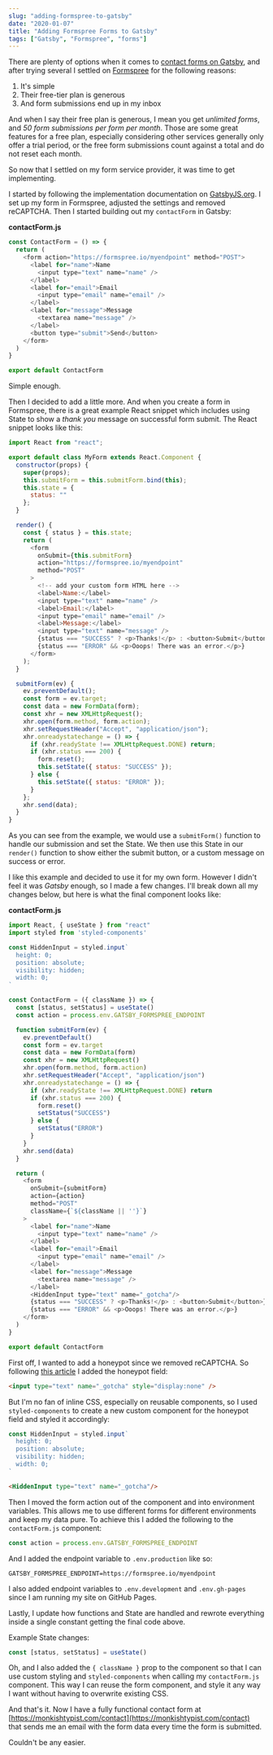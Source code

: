 ```yaml
---
slug: "adding-formspree-to-gatsby"
date: "2020-01-07"
title: "Adding Formspree Forms to Gatsby"
tags: ["Gatsby", "Formspree", "forms"]
---
```


There are plenty of options when it comes to [contact forms on Gatsby](https://www.gatsbyjs.org/docs/building-a-contact-form/), and after trying several I settled on [Formspree](https://formspree.io/) for the following reasons:

1. It's simple
1. Their free-tier plan is generous
1. And form submissions end up in my inbox

And when I say their free plan is generous, I mean you get _unlimited forms_, and _50 form submissions per form per month_. Those are some great features for a free plan, especially considering other services generally only offer a trial period, or the free form submissions count against a total and do not reset each month.

So now that I settled on my form service provider, it was time to get implementing.

I started by following the implementation documentation on [GatsbyJS.org](https://www.gatsbyjs.org/docs/building-a-contact-form/). I set up my form in Formspree, adjusted the settings and removed reCAPTCHA. Then I started building out my `contactForm` in Gatsby:

__contactForm.js__
```javascript
const ContactForm = () => {
  return (
    <form action="https://formspree.io/myendpoint" method="POST">
      <label for="name">Name
        <input type="text" name="name" />
      </label>
      <label for="email">Email
        <input type="email" name="email" />
      </label>
      <label for="message">Message
        <textarea name="message" />
      </label>
      <button type="submit">Send</button>
    </form>
  )
}

export default ContactForm
```

Simple enough.

Then I decided to add a little more. And when you create a form in Formspree, there is a great example React snippet which includes using State to show a _thank you_ message on successful form submit. The React snippet looks like this:

```javascript
import React from "react";

export default class MyForm extends React.Component {
  constructor(props) {
    super(props);
    this.submitForm = this.submitForm.bind(this);
    this.state = {
      status: ""
    };
  }

  render() {
    const { status } = this.state;
    return (
      <form
        onSubmit={this.submitForm}
        action="https://formspree.io/myendpoint"
        method="POST"
      >
        <!-- add your custom form HTML here -->
        <label>Name:</label>
        <input type="text" name="name" />
        <label>Email:</label>
        <input type="email" name="email" />
        <label>Message:</label>
        <input type="text" name="message" />
        {status === "SUCCESS" ? <p>Thanks!</p> : <button>Submit</button>}
        {status === "ERROR" && <p>Ooops! There was an error.</p>}
      </form>
    );
  }

  submitForm(ev) {
    ev.preventDefault();
    const form = ev.target;
    const data = new FormData(form);
    const xhr = new XMLHttpRequest();
    xhr.open(form.method, form.action);
    xhr.setRequestHeader("Accept", "application/json");
    xhr.onreadystatechange = () => {
      if (xhr.readyState !== XMLHttpRequest.DONE) return;
      if (xhr.status === 200) {
        form.reset();
        this.setState({ status: "SUCCESS" });
      } else {
        this.setState({ status: "ERROR" });
      }
    };
    xhr.send(data);
  }
}
```

As you can see from the example, we would use a `submitForm()` function to handle our submission and set the State. We then use this State in our `render()` function to show either the submit button, or a custom message on success or error.

I like this example and decided to use it for my own form. However I didn't feel it was _Gatsby_ enough, so I made a few changes. I'll break down all my changes below, but here is what the final component looks like:

__contactForm.js__
```javascript
import React, { useState } from "react"
import styled from 'styled-components'

const HiddenInput = styled.input`
  height: 0;
  position: absolute;
  visibility: hidden;
  width: 0;
`

const ContactForm = ({ className }) => {
  const [status, setStatus] = useState()
  const action = process.env.GATSBY_FORMSPREE_ENDPOINT

  function submitForm(ev) {
    ev.preventDefault()
    const form = ev.target
    const data = new FormData(form)
    const xhr = new XMLHttpRequest()
    xhr.open(form.method, form.action)
    xhr.setRequestHeader("Accept", "application/json")
    xhr.onreadystatechange = () => {
      if (xhr.readyState !== XMLHttpRequest.DONE) return
      if (xhr.status === 200) {
        form.reset()
        setStatus("SUCCESS")
      } else {
        setStatus("ERROR")
      }
    }
    xhr.send(data)
  }

  return (
    <form
      onSubmit={submitForm}
      action={action}
      method="POST"
      className={`${className || ''}`}
    >
      <label for="name">Name
        <input type="text" name="name" />
      </label>
      <label for="email">Email
        <input type="email" name="email" />
      </label>
      <label for="message">Message
        <textarea name="message" />
      </label>
      <HiddenInput type="text" name="_gotcha"/>
      {status === "SUCCESS" ? <p>Thanks!</p> : <button>Submit</button>}
      {status === "ERROR" && <p>Ooops! There was an error.</p>}
    </form>
  )
}

export default ContactForm
```

First off, I wanted to add a honeypot since we removed reCAPTCHA. So following [this article](https://help.formspree.io/hc/en-us/articles/360013580813-Honeypot-spam-filtering) I added the honeypot field:

```html
<input type="text" name="_gotcha" style="display:none" />
```

But I'm no fan of inline CSS, especially on reusable components, so I used `styled-components` to create a new custom component for the honeypot field and styled it accordingly:

```javascript
const HiddenInput = styled.input`
  height: 0;
  position: absolute;
  visibility: hidden;
  width: 0;
`
```
```html
<HiddenInput type="text" name="_gotcha"/>
```

Then I moved the form action out of the component and into environment variables. This allows me to use different forms for different environments and keep my data pure. To achieve this I added the following to the `contactForm.js` component:

```javascript
const action = process.env.GATSBY_FORMSPREE_ENDPOINT
```

And I added the endpoint variable to `.env.production` like so:

```text
GATSBY_FORMSPREE_ENDPOINT=https://formspree.io/myendpoint
```

I also added endpoint variables to `.env.development` and `.env.gh-pages` since I am running my site on GitHub Pages.

Lastly, I update how functions and State are handled and rewrote everything inside a single constant getting the final code above.

Example State changes:
```javascript
const [status, setStatus] = useState()
```

Oh, and I also added the `{ className }` prop to the component so that I can use custom styling and `styled-components` when calling my `contactForm.js` component. This way I can reuse the form component, and style it any way I want without having to overwrite existing CSS.

And that's it. Now I have a fully functional contact form at [https://monkishtypist.com/contact](https://monkishtypist.com/contact) that sends me an email with the form data every time the form is submitted.

Couldn't be any easier.
